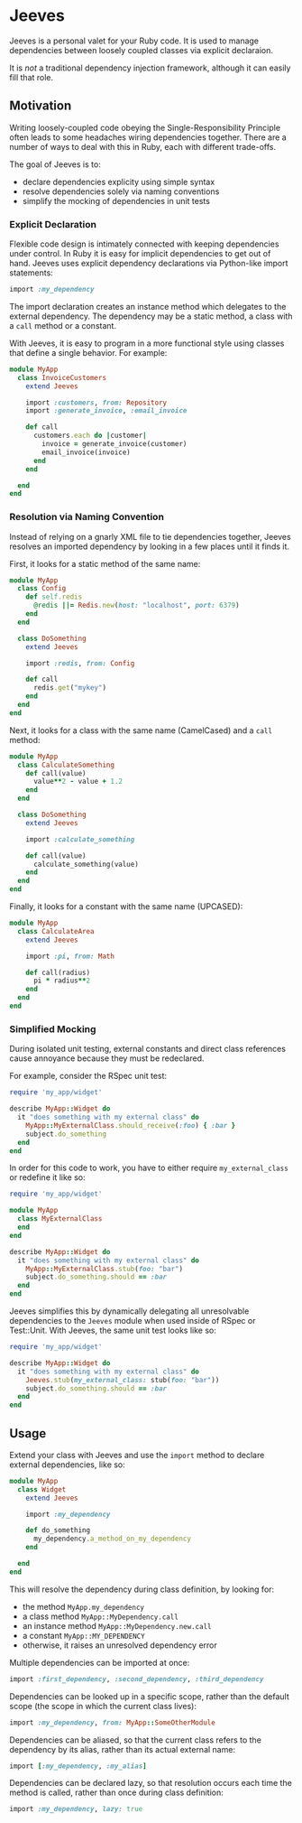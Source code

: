 Jeeves
======

Jeeves is a personal valet for your Ruby code. It is used to manage
dependencies between loosely coupled classes via explicit declaraion.

It is _not_ a traditional dependency injection framework, although it can
easily fill that role.

Motivation
----------

Writing loosely-coupled code obeying the Single-Responsibility Principle often
leads to some headaches wiring dependencies together. There are a number of
ways to deal with this in Ruby, each with different trade-offs.

The goal of Jeeves is to:
  * declare dependencies explicity using simple syntax
  * resolve dependencies solely via naming conventions
  * simplify the mocking of dependencies in unit tests

### Explicit Declaration

Flexible code design is intimately connected with keeping dependencies under
control. In Ruby it is easy for implicit dependencies to get out of hand.
Jeeves uses explicit dependency declarations via Python-like import statements:
```ruby
import :my_dependency
```

The import declaration creates an instance method which delegates to the
external dependency. The dependency may be a static method, a class with a
`call` method or a constant.

With Jeeves, it is easy to program in a more functional style using classes
that define a single behavior. For example:
```ruby
module MyApp
  class InvoiceCustomers
    extend Jeeves

    import :customers, from: Repository
    import :generate_invoice, :email_invoice

    def call
      customers.each do |customer|
        invoice = generate_invoice(customer)
        email_invoice(invoice)
      end
    end

  end
end
```

### Resolution via Naming Convention

Instead of relying on a gnarly XML file to tie dependencies together, Jeeves
resolves an imported dependency by looking in a few places until it finds it.

First, it looks for a static method of the same name:
```ruby
module MyApp
  class Config
    def self.redis
      @redis ||= Redis.new(host: "localhost", port: 6379)
    end
  end

  class DoSomething
    extend Jeeves

    import :redis, from: Config

    def call
      redis.get("mykey")
    end
  end
end
```

Next, it looks for a class with the same name (CamelCased) and a `call` method:
```ruby
module MyApp
  class CalculateSomething
    def call(value)
      value**2 - value + 1.2
    end
  end

  class DoSomething
    extend Jeeves

    import :calculate_something

    def call(value)
      calculate_something(value)
    end
  end
end
```

Finally, it looks for a constant with the same name (UPCASED):
```ruby
module MyApp
  class CalculateArea
    extend Jeeves

    import :pi, from: Math

    def call(radius)
      pi * radius**2
    end
  end
end
```

### Simplified Mocking

During isolated unit testing, external constants and direct class
references cause annoyance because they must be redeclared.

For example, consider the RSpec unit test:
```ruby
require 'my_app/widget'

describe MyApp::Widget do
  it "does something with my external class" do
    MyApp::MyExternalClass.should_receive(:foo) { :bar }
    subject.do_something
  end
end
```

In order for this code to work, you have to either require `my_external_class`
or redefine it like so:
```ruby
require 'my_app/widget'

module MyApp
  class MyExternalClass
  end
end

describe MyApp::Widget do
  it "does something with my external class" do
    MyApp::MyExternalClass.stub(foo: "bar")
    subject.do_something.should == :bar
  end
end
```

Jeeves simplifies this by dynamically delegating all unresolvable dependencies
to the `Jeeves` module when used inside of RSpec or Test::Unit. With Jeeves,
the same unit test looks like so:

```ruby
require 'my_app/widget'

describe MyApp::Widget do
  it "does something with my external class" do
    Jeeves.stub(my_external_class: stub(foo: "bar"))
    subject.do_something.should == :bar
  end
end
```

Usage
-----

Extend your class with Jeeves and use the `import` method to declare external
dependencies, like so:

```ruby
module MyApp
  class Widget
    extend Jeeves

    import :my_dependency

    def do_something
      my_dependency.a_method_on_my_dependency
    end

  end
end
```

This will resolve the dependency during class definition, by looking for:
  * the method `MyApp.my_dependency`
  * a class method `MyApp::MyDependency.call`
  * an instance method `MyApp::MyDependency.new.call`
  * a constant `MyApp::MY_DEPENDENCY`
  * otherwise, it raises an unresolved dependency error

Multiple dependencies can be imported at once:
```ruby
import :first_dependency, :second_dependency, :third_dependency
```

Dependencies can be looked up in a specific scope, rather than the default
scope (the scope in which the current class lives):
```ruby
import :my_dependency, from: MyApp::SomeOtherModule
```

Dependencies can be aliased, so that the current class refers to the dependency
by its alias, rather than its actual external name:
```ruby
import [:my_dependency, :my_alias]
```

Dependencies can be declared lazy, so that resolution occurs each time the
method is called, rather than once during class definition:
```ruby
import :my_dependency, lazy: true
```

